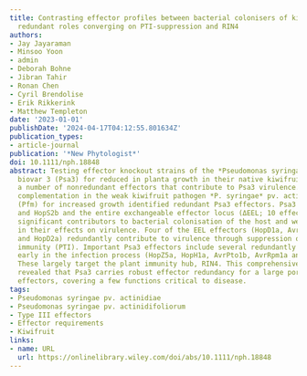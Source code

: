 ```yaml
---
title: Contrasting effector profiles between bacterial colonisers of kiwifruit reveal
  redundant roles converging on PTI-suppression and RIN4
authors:
- Jay Jayaraman
- Minsoo Yoon
- admin
- Deborah Bohne
- Jibran Tahir
- Ronan Chen
- Cyril Brendolise
- Erik Rikkerink
- Matthew Templeton
date: '2023-01-01'
publishDate: '2024-04-17T04:12:55.801634Z'
publication_types:
- article-journal
publication: '*New Phytologist*'
doi: 10.1111/nph.18848
abstract: Testing effector knockout strains of the *Pseudomonas syringae* pv. actinidiae
  biovar 3 (Psa3) for reduced in planta growth in their native kiwifruit host revealed
  a number of nonredundant effectors that contribute to Psa3 virulence. Conversely,
  complementation in the weak kiwifruit pathogen *P. syringae* pv. actinidifoliorum
  (Pfm) for increased growth identified redundant Psa3 effectors. Psa3 effectors hopAZ1a
  and HopS2b and the entire exchangeable effector locus (ΔEEL; 10 effectors) were
  significant contributors to bacterial colonisation of the host and were additive
  in their effects on virulence. Four of the EEL effectors (HopD1a, AvrB2b, HopAW1a
  and HopD2a) redundantly contribute to virulence through suppression of pattern-triggered
  immunity (PTI). Important Psa3 effectors include several redundantly required effectors
  early in the infection process (HopZ5a, HopH1a, AvrPto1b, AvrRpm1a and HopF1e).
  These largely target the plant immunity hub, RIN4. This comprehensive effector profiling
  revealed that Psa3 carries robust effector redundancy for a large portion of its
  effectors, covering a few functions critical to disease.
tags:
- Pseudomonas syringae pv. actinidiae
- Pseudomonas syringae pv. actinidifoliorum
- Type III effectors
- Effector requirements
- Kiwifruit
links:
- name: URL
  url: https://onlinelibrary.wiley.com/doi/abs/10.1111/nph.18848
---
```

